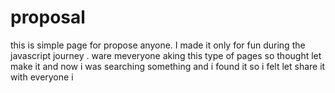 # proposal
this is simple page for propose anyone. I made it only for fun  during the javascript journey . ware meveryone aking this type of pages so thought let make it and now i was searching something and i found it so i felt let share it with everyone i
